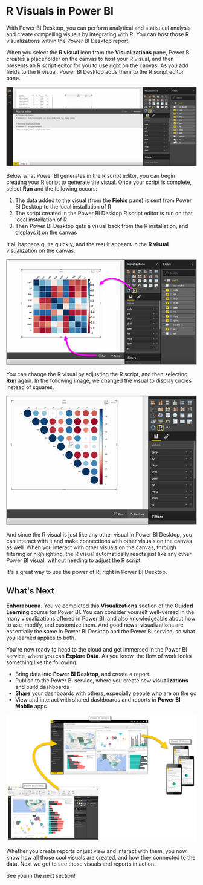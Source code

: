 <properties
   pageTitle="R integration in Power BI Desktop"
   description="Learn how to use R visuals in Power BI Desktop"
   services="powerbi"
   documentationCenter=""
   authors="davidiseminger"
   manager="mblythe"
   backup=""
   editor=""
   tags=""
   qualityFocus="no"
   qualityDate=""
   featuredVideoId="pV78e9aYHXk"
   courseDuration="9m"/>

<tags
   ms.service="powerbi"
   ms.devlang="NA"
   ms.topic="get-started-article"
   ms.tgt_pltfrm="NA"
   ms.workload="powerbi"
   ms.date="09/29/2016"
   ms.author="davidi"/>

# R Visuals in Power BI

With Power BI Desktop, you can perform analytical and statistical analysis and create compelling visuals by integrating with R. You can host those R visualizations within the Power BI Desktop report.

When you select the <bpt id="p1">**</bpt>R visual<ept id="p1">**</ept> icon from the <bpt id="p2">**</bpt>Visualizations<ept id="p2">**</ept> pane, Power BI creates a placeholder on the canvas to host your R visual, and then presents an R script editor for you to use right on the canvas. As you add fields to the R visual, Power BI Desktop adds them to the R script editor pane.

![](media/powerbi-learning-3-11h-r-visual-integration/3-11h_1.png)

Below what Power BI generates in the R script editor, you can begin creating your R script to generate the visual. Once your script is complete, select <bpt id="p1">**</bpt>Run<ept id="p1">**</ept> and the following occurs:

1.  The data added to the visual (from the <bpt id="p1">**</bpt>Fields<ept id="p1">**</ept> pane) is sent from Power BI Desktop to the local installation of R
2.  The script created in the Power BI Desktop R script editor is run on that local installation of R
3.  Then Power BI Desktop gets a visual back from the R installation, and displays it on the canvas

It all happens quite quickly, and the result appears in the <bpt id="p1">**</bpt>R visual<ept id="p1">**</ept> visualization on the canvas.

![](media/powerbi-learning-3-11h-r-visual-integration/3-11h_2.png)

You can change the R visual by adjusting the R script, and then selecting <bpt id="p1">**</bpt>Run<ept id="p1">**</ept> again. In the following image, we changed the visual to display circles instead of squares.

![](media/powerbi-learning-3-11h-r-visual-integration/3-11h_3.png)

And since the R visual is just like any other visual in Power BI Desktop, you can interact with it and make connections with other visuals on the canvas as well. When you interact with other visuals on the canvas, through filtering or highlighting, the R visual automatically reacts just like any other Power BI visual, without needing to adjust the R script.

It's a great way to use the power of R, right in Power BI Desktop.

## What's Next

**Enhorabuena.** You've completed this <bpt id="p1">**</bpt>Visualizations<ept id="p1">**</ept> section of the <bpt id="p2">**</bpt>Guided Learning<ept id="p2">**</ept> course for Power BI. You can consider yourself well-versed in the many visualizations offered in Power BI, and also knowledgeable about how to use, modify, and customize them. And good news: visualizations are essentially the same in Power BI Desktop and the Power BI service, so what you learned applies to both.

You're now ready to head to the cloud and get immersed in the Power BI service, where you can <bpt id="p1">**</bpt>Explore Data<ept id="p1">**</ept>. As you know, the flow of work looks something like the following:

-   Bring data into <bpt id="p1">**</bpt>Power BI Desktop<ept id="p1">**</ept>, and create a report.
-   Publish to the Power BI service, where you create new <bpt id="p1">**</bpt>visualizations<ept id="p1">**</ept> and build dashboards
-   <bpt id="p1">**</bpt>Share<ept id="p1">**</ept> your dashboards with others, especially people who are on the go
-   View and interact with shared dashboards and reports in <bpt id="p1">**</bpt>Power BI Mobile<ept id="p1">**</ept> apps

![](media/powerbi-learning-0-1-intro-using-power-bi/c0a1_1.png)

Whether you create reports or just view and interact with them, you now know how all those cool visuals are created, and how they connected to the data. Next we get to see those visuals and reports in action.

See you in the next section!
